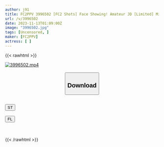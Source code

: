 ```yaml
---
author: j91
title: FC2PPV 3996502 [FC2 Shots] Face Showing! Amateur JD [Limited] Mikuru-Chan, 20 Years Old, Is A Mine-Type JD Who Loves Poshakes And Cocks! ! A Huge Amount Of Creampie To A Greedy Girl Who Likes Both So Much That She Gets Fucked While Watching! ! [cen]
url: /v/3996502
date: 2023-11-13T01:09:00Z
image: "3996502.jpg"
tags: [Uncensored, ]
maker: [FC2PPV]
actress: [ ]
---
```



{{< rawhtml >}}

<div class="video" data-videoid="yP4PKqYQq3H1p9V">
    <a href="javascript:;">
        <img src="/v/3996502/3996502.jpg" width="WIDTH" height="HEIGHT" alt="3996502.mp4" loading="lazy">
    </a>
</div>

<script type="text/javascript" src="https://j91.asia/asset/on-demand-st.js"></script>

<br>
  <link rel="stylesheet" href="https://j91.asia/asset/bs5.css">
  
  <center>
  <button class="btn btn-primary" type="button" data-bs-toggle="collapse" data-bs-target=".multi-collapse" aria-expanded="false" aria-controls="multiCollapseExample1 multiCollapseExample2"><h2>Download</h2></button></center>
</p>
<div class="row">
  <div class="col">
    <div class="collapse multi-collapse" id="multiCollapseExample1">
      <div class="card card-body">
	      	      <br>
<div class="buttons">  
<a href="https://streamtape.to/v/yP4PKqYQq3H1p9V" target="_blank"><button class="btn-hover color-3"><i class="fa fa-download"></i> ST</button></a></div>
    </div>
  </div>
</div>
  <div class="col">
    <div class="collapse multi-collapse" id="multiCollapseExample2">
      <div class="card card-body">
	      <br>
<div class="buttons">
    <a href="https://filelions.online/f/mlzyod9kqbv9" target="_blank"><button class="btn-hover color-9"><i class="fa fa-download"></i> FL</button></a></div>
<br><br>
      </div>
    </div>
  </div>
</div>

{{< /rawhtml >}}